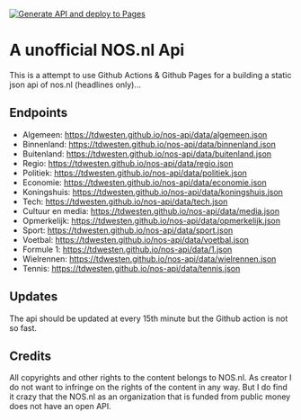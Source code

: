 [![Generate API and deploy to Pages](https://github.com/tdwesten/nos-api/actions/workflows/pages.yml/badge.svg?branch=main)](https://github.com/tdwesten/nos-api/actions/workflows/pages.yml)

# A unofficial NOS.nl Api

This is a attempt to use Github Actions &amp; Github Pages for a building a static json api of nos.nl (headlines only)...

## Endpoints


- Algemeen: https://tdwesten.github.io/nos-api/data/algemeen.json
- Binnenland: https://tdwesten.github.io/nos-api/data/binnenland.json
- Buitenland: https://tdwesten.github.io/nos-api/data/buitenland.json
- Regio: https://tdwesten.github.io/nos-api/data/regio.json
- Politiek: https://tdwesten.github.io/nos-api/data/politiek.json
- Economie: https://tdwesten.github.io/nos-api/data/economie.json
- Koningshuis: https://tdwesten.github.io/nos-api/data/koningshuis.json
- Tech: https://tdwesten.github.io/nos-api/data/tech.json
- Cultuur en media: https://tdwesten.github.io/nos-api/data/media.json
- Opmerkelijk: https://tdwesten.github.io/nos-api/data/opmerkelijk.json
- Sport: https://tdwesten.github.io/nos-api/data/sport.json
- Voetbal: https://tdwesten.github.io/nos-api/data/voetbal.json
- Formule 1: https://tdwesten.github.io/nos-api/data/1.json
- Wielrennen: https://tdwesten.github.io/nos-api/data/wielrennen.json
- Tennis: https://tdwesten.github.io/nos-api/data/tennis.json

## Updates

The api should be updated at every 15th minute but the Github action is not so fast.

## Credits
All copyrights and other rights to the content belongs to NOS.nl. As creator I do not want to infringe on the rights of the content in any way. But I do find it crazy that the NOS.nl as an organization that is funded from public money does not have an open API. 
